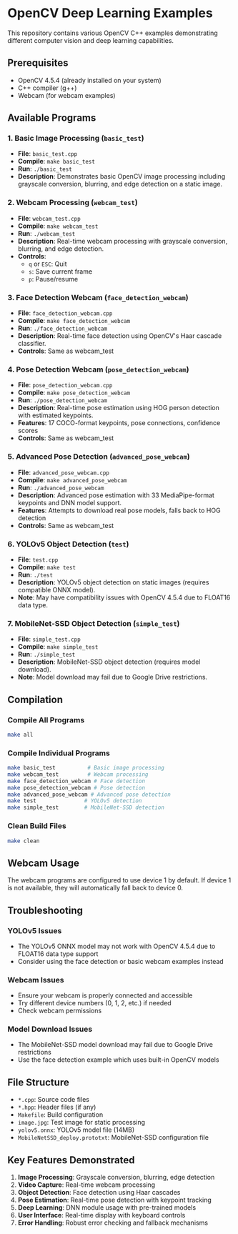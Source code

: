 # OpenCV Deep Learning Examples

This repository contains various OpenCV C++ examples demonstrating different computer vision and deep learning capabilities.

## Prerequisites

- OpenCV 4.5.4 (already installed on your system)
- C++ compiler (g++)
- Webcam (for webcam examples)

## Available Programs

### 1. Basic Image Processing (`basic_test`)
- **File**: `basic_test.cpp`
- **Compile**: `make basic_test`
- **Run**: `./basic_test`
- **Description**: Demonstrates basic OpenCV image processing including grayscale conversion, blurring, and edge detection on a static image.

### 2. Webcam Processing (`webcam_test`)
- **File**: `webcam_test.cpp`
- **Compile**: `make webcam_test`
- **Run**: `./webcam_test`
- **Description**: Real-time webcam processing with grayscale conversion, blurring, and edge detection.
- **Controls**: 
  - `q` or `ESC`: Quit
  - `s`: Save current frame
  - `p`: Pause/resume

### 3. Face Detection Webcam (`face_detection_webcam`)
- **File**: `face_detection_webcam.cpp`
- **Compile**: `make face_detection_webcam`
- **Run**: `./face_detection_webcam`
- **Description**: Real-time face detection using OpenCV's Haar cascade classifier.
- **Controls**: Same as webcam_test

### 4. Pose Detection Webcam (`pose_detection_webcam`)
- **File**: `pose_detection_webcam.cpp`
- **Compile**: `make pose_detection_webcam`
- **Run**: `./pose_detection_webcam`
- **Description**: Real-time pose estimation using HOG person detection with estimated keypoints.
- **Features**: 17 COCO-format keypoints, pose connections, confidence scores
- **Controls**: Same as webcam_test

### 5. Advanced Pose Detection (`advanced_pose_webcam`)
- **File**: `advanced_pose_webcam.cpp`
- **Compile**: `make advanced_pose_webcam`
- **Run**: `./advanced_pose_webcam`
- **Description**: Advanced pose estimation with 33 MediaPipe-format keypoints and DNN model support.
- **Features**: Attempts to download real pose models, falls back to HOG detection
- **Controls**: Same as webcam_test

### 6. YOLOv5 Object Detection (`test`)
- **File**: `test.cpp`
- **Compile**: `make test`
- **Run**: `./test`
- **Description**: YOLOv5 object detection on static images (requires compatible ONNX model).
- **Note**: May have compatibility issues with OpenCV 4.5.4 due to FLOAT16 data type.

### 7. MobileNet-SSD Object Detection (`simple_test`)
- **File**: `simple_test.cpp`
- **Compile**: `make simple_test`
- **Run**: `./simple_test`
- **Description**: MobileNet-SSD object detection (requires model download).
- **Note**: Model download may fail due to Google Drive restrictions.

## Compilation

### Compile All Programs
```bash
make all
```

### Compile Individual Programs
```bash
make basic_test          # Basic image processing
make webcam_test         # Webcam processing
make face_detection_webcam # Face detection
make pose_detection_webcam # Pose detection
make advanced_pose_webcam # Advanced pose detection
make test               # YOLOv5 detection
make simple_test        # MobileNet-SSD detection
```

### Clean Build Files
```bash
make clean
```

## Webcam Usage

The webcam programs are configured to use device 1 by default. If device 1 is not available, they will automatically fall back to device 0.

## Troubleshooting

### YOLOv5 Issues
- The YOLOv5 ONNX model may not work with OpenCV 4.5.4 due to FLOAT16 data type support
- Consider using the face detection or basic webcam examples instead

### Webcam Issues
- Ensure your webcam is properly connected and accessible
- Try different device numbers (0, 1, 2, etc.) if needed
- Check webcam permissions

### Model Download Issues
- The MobileNet-SSD model download may fail due to Google Drive restrictions
- Use the face detection example which uses built-in OpenCV models

## File Structure

- `*.cpp`: Source code files
- `*.hpp`: Header files (if any)
- `Makefile`: Build configuration
- `image.jpg`: Test image for static processing
- `yolov5.onnx`: YOLOv5 model file (14MB)
- `MobileNetSSD_deploy.prototxt`: MobileNet-SSD configuration file

## Key Features Demonstrated

1. **Image Processing**: Grayscale conversion, blurring, edge detection
2. **Video Capture**: Real-time webcam processing
3. **Object Detection**: Face detection using Haar cascades
4. **Pose Estimation**: Real-time pose detection with keypoint tracking
5. **Deep Learning**: DNN module usage with pre-trained models
5. **User Interface**: Real-time display with keyboard controls
6. **Error Handling**: Robust error checking and fallback mechanisms 